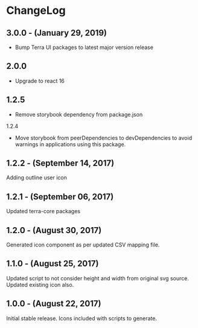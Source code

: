 ChangeLog
=========

3.0.0 - (January 29, 2019)
--------
- Bump Terra UI packages to latest major version release

2.0.0
--------
- Upgrade to react 16

1.2.5
---------
- Remove storybook dependency from package.json

1.2.4
- Move storybook from peerDependencies to devDependencies to avoid warnings in
applications using this package.

1.2.2 - (September 14, 2017)
----------
Adding outline user icon

1.2.1 - (September 06, 2017)
----------
Updated terra-core packages

1.2.0 - (August 30, 2017)
-----------------
Generated icon component as per updated CSV mapping file.

1.1.0 - (August 25, 2017)
-----------------
Updated script to not consider height and width from original svg source. Updated existing icon also.


1.0.0 - (August 22, 2017)
-----------------
Initial stable release. Icons included with scripts to generate.
